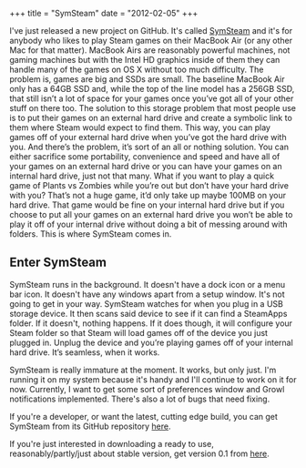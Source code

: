 +++
title = "SymSteam"
date = "2012-02-05"
+++

I've just released a new project on GitHub. It's called [SymSteam](https://github.com/alexjohnj/symsteam) and it's for anybody who likes to play Steam games on their MacBook Air (or any other Mac for that matter). MacBook Airs are reasonably powerful machines, not gaming machines but with the Intel HD graphics inside of them they can handle many of the games on OS X without too much difficulty. The problem is, games are big and SSDs are small. The baseline MacBook Air only has a 64GB SSD and, while the top of the line model has a 256GB SSD, that still isn’t a lot of space for your games once you’ve got all of your other stuff on there too. The solution to this storage problem that most people use is to put their games on an external hard drive and create a symbolic link to them where Steam would expect to find them. This way, you can play games off of your external hard drive when you’ve got the hard drive with you. And there’s the problem, it’s sort of an all or nothing solution. You can either sacrifice some portability, convenience and speed and have all of your games on an external hard drive or you can have your games on an internal hard drive, just not that many. What if you want to play a quick game of Plants vs Zombies while you’re out but don’t have your hard drive with you? That’s not a huge game, it’d only take up maybe 100MB on your hard drive. That game would be fine on your internal hard drive but if you choose to put all your games on an external hard drive you won’t be able to play it off of your internal drive without doing a bit of messing around with folders. This is where SymSteam comes in. 

<!-- more -->

## Enter SymSteam

SymSteam runs in the background. It doesn't have a dock icon or a menu bar icon. It doesn't have any windows apart from a setup window. It's not going to get in your way. SymSteam watches for when you plug in a USB storage device. It then scans said device to see if it can find a SteamApps folder. If it doesn't, nothing happens. If it does though, it will configure your Steam folder so that Steam will load games off of the device you just plugged in. Unplug the device and you’re playing games off of your internal hard drive. It’s seamless, when it works.

SymSteam is really immature at the moment. It works, but only just. I'm running it on my system because it's handy and I'll continue to work on it for now. Currently, I want to get some sort of preferences window and Growl notifications implemented. There's also a lot of bugs that need fixing. 

If you're a developer, or want the latest, cutting edge build, you can get SymSteam from its GitHub repository [here](https://github.com/alexjohnj/symsteam).

If you're just interested in downloading a ready to use, reasonably/partly/just about stable version, get version 0.1 from [here](https://github.com/alexjohnj/symsteam/downloads).